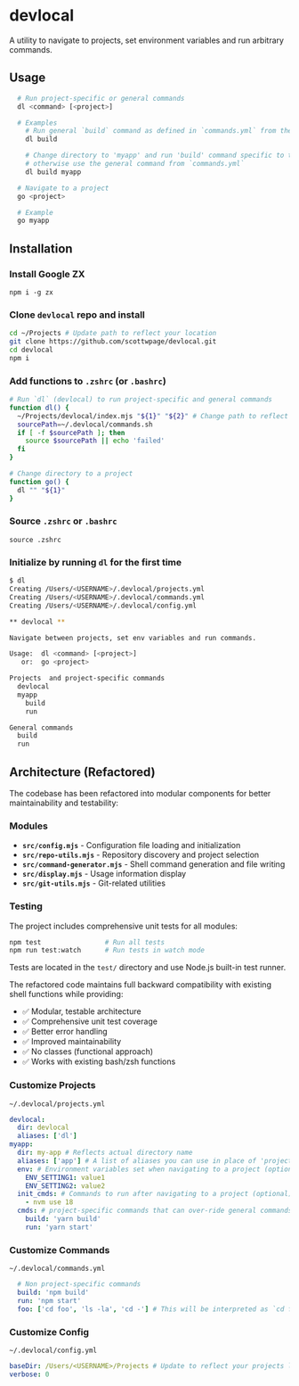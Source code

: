 # devlocal

A utility to navigate to projects, set environment variables and run arbitrary commands.

## Usage

```bash
  # Run project-specific or general commands
  dl <command> [<project>]

  # Examples
    # Run general `build` command as defined in `commands.yml` from the current directory
    dl build

    # Change directory to 'myapp' and run 'build' command specific to the project if defined,
    # otherwise use the general command from `commands.yml`
    dl build myapp

  # Navigate to a project
  go <project>

  # Example
  go myapp
```

## Installation

### Install Google ZX

`npm i -g zx`

### Clone `devlocal` repo and install

```bash
cd ~/Projects # Update path to reflect your location
git clone https://github.com/scottwpage/devlocal.git
cd devlocal
npm i
```

### Add functions to `.zshrc` (or `.bashrc`)

```bash
# Run `dl` (devlocal) to run project-specific and general commands
function dl() {
  ~/Projects/devlocal/index.mjs "${1}" "${2}" # Change path to reflect your projects directory
  sourcePath=~/.devlocal/commands.sh
  if [ -f $sourcePath ]; then
    source $sourcePath || echo 'failed'
  fi
}

# Change directory to a project
function go() {
  dl "" "${1}"
}
```

### Source `.zshrc` or `.bashrc`

`source .zshrc`

### Initialize by running `dl` for the first time

```bash
$ dl
Creating /Users/<USERNAME>/.devlocal/projects.yml
Creating /Users/<USERNAME>/.devlocal/commands.yml
Creating /Users/<USERNAME>/.devlocal/config.yml

** devlocal **

Navigate between projects, set env variables and run commands.

Usage:  dl <command> [<project>]
   or:  go <project>

Projects  and project-specific commands
  devlocal
  myapp
    build
    run

General commands
  build
  run
```

## Architecture (Refactored)

The codebase has been refactored into modular components for better maintainability and testability:

### Modules

- **`src/config.mjs`** - Configuration file loading and initialization
- **`src/repo-utils.mjs`** - Repository discovery and project selection
- **`src/command-generator.mjs`** - Shell command generation and file writing
- **`src/display.mjs`** - Usage information display
- **`src/git-utils.mjs`** - Git-related utilities

### Testing

The project includes comprehensive unit tests for all modules:

```bash
npm test                # Run all tests
npm run test:watch      # Run tests in watch mode
```

Tests are located in the `test/` directory and use Node.js built-in test runner.

The refactored code maintains full backward compatibility with existing shell functions while providing:

- ✅ Modular, testable architecture
- ✅ Comprehensive unit test coverage
- ✅ Better error handling
- ✅ Improved maintainability
- ✅ No classes (functional approach)
- ✅ Works with existing bash/zsh functions

### Customize Projects

`~/.devlocal/projects.yml`

```yml
devlocal:
  dir: devlocal
  aliases: ['dl']
myapp:
  dir: my-app # Reflects actual directory name
  aliases: ['app'] # A list of aliases you can use in place of 'project' argument (optional)
  env: # Environment variables set when navigating to a project (optional)
    ENV_SETTING1: value1
    ENV_SETTING2: value2
  init_cmds: # Commands to run after navigating to a project (optional)
    - nvm use 18
  cmds: # project-specific commands that can over-ride general commands (optional)
    build: 'yarn build'
    run: 'yarn start'
```

### Customize Commands

`~/.devlocal/commands.yml`

```yml
  # Non project-specific commands
  build: 'npm build'
  run: 'npm start'
  foo: ['cd foo', 'ls -la', 'cd -'] # This will be interpreted as `cd foo && ls -la && cd -`
```

### Customize Config

`~/.devlocal/config.yml`

```yml
baseDir: /Users/<USERNAME>/Projects # Update to reflect your projects location
verbose: 0
```
